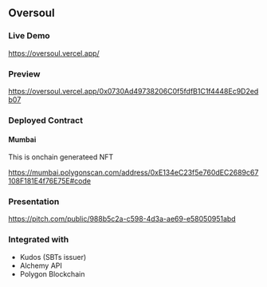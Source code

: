 ## Oversoul

### Live Demo

https://oversoul.vercel.app/

### Preview

https://oversoul.vercel.app/0x0730Ad49738206C0f5fdfB1C1f4448Ec9D2edb07

### Deployed Contract

#### Mumbai

This is onchain generateed NFT

https://mumbai.polygonscan.com/address/0xE134eC23f5e760dEC2689c67108F181E4f76E75E#code

### Presentation

https://pitch.com/public/988b5c2a-c598-4d3a-ae69-e58050951abd

### Integrated with

- Kudos (SBTs issuer)
- Alchemy API
- Polygon Blockchain
